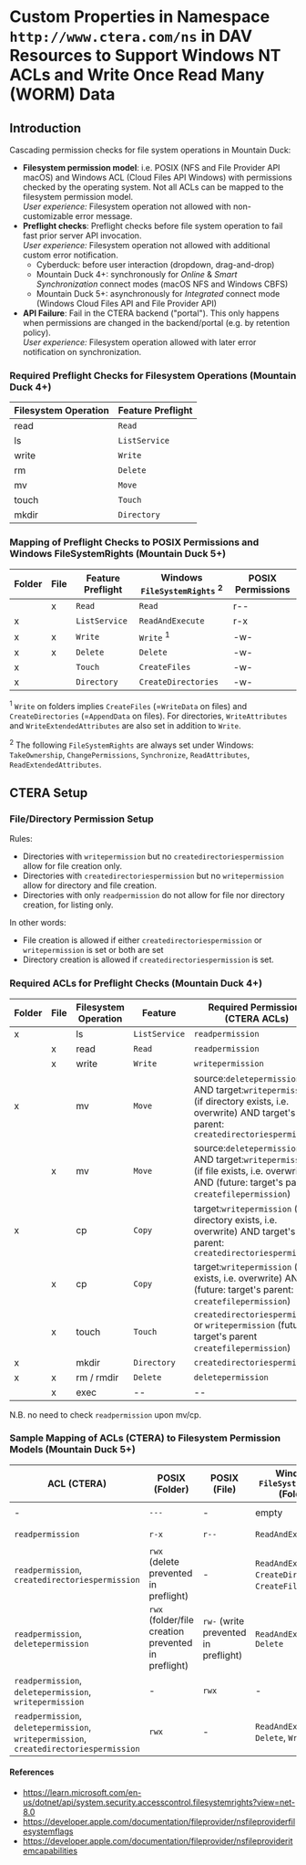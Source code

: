 # Custom Properties in Namespace `http://www.ctera.com/ns` in DAV Resources to Support Windows NT ACLs and Write Once Read Many (WORM) Data

## Introduction

Cascading permission checks for file system operations in Mountain Duck:

* **Filesystem permission model**: i.e. POSIX (NFS and File Provider API macOS) and
  Windows ACL (Cloud Files API Windows) with permissions checked by the operating system. Not all ACLs can
  be mapped to the filesystem permission model. <br/>_User experience:_ Filesystem operation not allowed with
  non-customizable error message.
* **Preflight checks**: Preflight checks before file system operation to fail fast prior server API invocation. <br/>
  _User experience:_ Filesystem operation not allowed with additional custom error notification.
  * Cyberduck: before user interaction (dropdown, drag-and-drop)
  * Mountain Duck 4+: synchronously for _Online_ & _Smart Synchronization_ connect modes (macOS NFS and Windows CBFS)
  * Mountain Duck 5+: asynchronously for _Integrated_ connect mode (Windows Cloud Files API and File Provider API)
* **API Failure**: Fail in the CTERA backend ("portal"). This only happens when permissions are changed in the
  backend/portal (e.g. by retention policy).
  <br/>_User experience:_ Filesystem operation allowed with later error
  notification on synchronization.

### Required Preflight Checks for Filesystem Operations (Mountain Duck 4+)

| Filesystem Operation | Feature Preflight |
|----------------------|-------------------|
| read                 | `Read`            |
| ls                   | `ListService`     |                      
| write                | `Write`           |
| rm                   | `Delete`          |
| mv                   | `Move`            |
| touch                | `Touch`           |
| mkdir                | `Directory`       |

### Mapping of Preflight Checks to POSIX Permissions and Windows FileSystemRights (Mountain Duck 5+)

| Folder | File | Feature Preflight | Windows `FileSystemRights` <sup>2</sup> | POSIX Permissions |
|--------|------|-------------------|-----------------------------------------|-------------------|
|        | x    | `Read`            | `Read`                                  | r--               |                      
| x      |      | `ListService`     | `ReadAndExecute`                        | r-x               |                      
| x      | x    | `Write`           | `Write` <sup>1</sup>                    | -w-               |
| x      | x    | `Delete`          | `Delete`                                | -w-               |
| x      |      | `Touch`           | `CreateFiles`                           | -w-               |
| x      |      | `Directory`       | `CreateDirectories`                     | -w-               |

<sup>1</sup> `Write` on folders implies `CreateFiles` (=`WriteData` on files) and `CreateDirectories` (=`AppendData` on
files). For directories, `WriteAttributes` and `WriteExtendedAttributes` are also set in addition to `Write`.

<sup>2</sup> The following `FileSystemRights` are always set under Windows:
`TakeOwnership`, `ChangePermissions`, `Synchronize`, `ReadAttributes`, `ReadExtendedAttributes`.

## CTERA Setup

### File/Directory Permission Setup

Rules:

- Directories with `writepermission` but no `createdirectoriespermission` allow for file creation only.
- Directories with `createdirectoriespermission` but no `writepermission` allow for directory and file creation.
- Directories with only `readpermission` do not allow for file nor directory creation, for listing only.

In other words:

- File creation is allowed if either `createdirectoriespermission` or `writepermission` is set or both are set
- Directory creation is allowed if `createdirectoriespermission` is set.

### Required ACLs for Preflight Checks (Mountain Duck 4+)

| Folder | File | Filesystem Operation | Feature       | Required Permissions (CTERA ACLs)                                                                                                               |
|--------|------|----------------------|---------------|-------------------------------------------------------------------------------------------------------------------------------------------------|
| x      |      | ls                   | `ListService` | `readpermission`                                                                                                                                |
|        | x    | read                 | `Read`        | `readpermission`                                                                                                                                |                      
|        | x    | write                | `Write`       | `writepermission`                                                                                                                               |
| x      |      | mv                   | `Move`        | source:`deletepermission` AND target:`writepermission` (if directory exists, i.e. overwrite) AND target's parent: `createdirectoriespermission` |
|        | x    | mv                   | `Move`        | source:`deletepermission` AND target:`writepermission` (if file exists, i.e. overwrite) AND (future: target's parent: `createfilepermission`)   |
| x      |      | cp                   | `Copy`        | target:`writepermission` (if directory exists, i.e. overwrite) AND target's parent: `createdirectoriespermission`                               |
|        | x    | cp                   | `Copy`        | target:`writepermission` (if file exists, i.e. overwrite) AND (future: target's parent: `createfilepermission`)                                 |
|        | x    | touch                | `Touch`       | `createdirectoriespermission` or `writepermission` (future: target's parent `createfilepermission`)                                             |
| x      |      | mkdir                | `Directory`   | `createdirectoriespermission`                                                                                                                   |
| x      | x    | rm / rmdir           | `Delete`      | `deletepermission`                                                                                                                              |
|        | x    | exec                 | --            | --                                                                                                                                              |

N.B. no need to check `readpermission` upon mv/cp.

### Sample Mapping of ACLs (CTERA) to Filesystem Permission Models (Mountain Duck 5+)

| ACL (CTERA)                                                                            | POSIX (Folder)                                      | POSIX (File)                         | Windows `FileSystemRights` (Folder)                       | Windows `FileSystemRights` (File) | Example (Folder)                                                   | Example (File)                                                  |
|----------------------------------------------------------------------------------------|-----------------------------------------------------|--------------------------------------|-----------------------------------------------------------|-----------------------------------|--------------------------------------------------------------------|-----------------------------------------------------------------|
| -                                                                                      | `---`                                               | -                                    | empty                                                     | -                                 | `/ACL test (Alex Berman)/NoAccess/`                                | -                                                               |
| `readpermission`                                                                       | `r-x`                                               | `r--`                                | `ReadAndExecute`                                          | `Read`                            | `/ACL test (Alex Berman)/ReadOnly/`                                | `/ACL test (Alex Berman)/ReadOnly/ReadOnly.txt`                 |
| `readpermission`, `createdirectoriespermission`                                        | `rwx` (delete prevented in preflight)               | -                                    | `ReadAndExecute`, `CreateDirectories`, `CreateFiles` (!), | -                                 | `/WORM test (Alex Berman)/Retention Folder (no write, no delete)/` | -                                                               |
| `readpermission`, `deletepermission`                                                   | `rwx` (folder/file creation prevented in preflight) | `rw-` (write prevented in preflight) | `ReadAndExecute`,  `Delete`                               | `Read`, `Delete`                  | `/ACL test (Alex Berman)/NoCreateFolderPermission`                 | `/ACL test (Alex Berman)/NoCreateFolderPermission/trayIcon.png` |
| `readpermission`, `deletepermission`, `writepermission`                                | -                                                   | `rwx`                                | -                                                         | `Read`, `Delete`, `Write`         | -                                                                  | `/ACL test (Alex Berman)/ReadWrite/Free Access.txt`             |
| `readpermission`, `deletepermission`, `writepermission`, `createdirectoriespermission` | `rwx`                                               | -                                    | `ReadAndExecute`, `Delete`, `Write`                       | -                                 | `/ACL test (Alex Berman)/ReadWrite/`                               | -                                                               |

#### References

* https://learn.microsoft.com/en-us/dotnet/api/system.security.accesscontrol.filesystemrights?view=net-8.0
* https://developer.apple.com/documentation/fileprovider/nsfileproviderfilesystemflags
* https://developer.apple.com/documentation/fileprovider/nsfileprovideritemcapabilities
